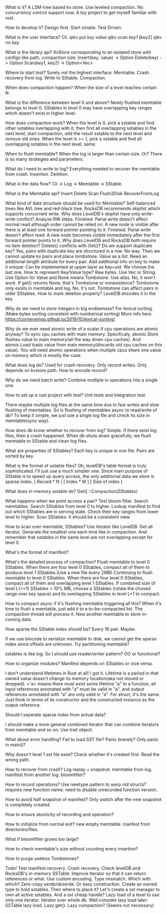 What is it?
	A LSM-tree based kv store.
	Use leveled compaction.
	No concurrency control support now.
	A toy project to get myself familiar with rust.

How to develop it?
	Design first.
	Start simple.
	Test Driven.

What is the user interface?
	Cli.
		qikv put *key* *value*
		qikv scan *key1* [key2]
		qikv rm *key*

What is the library api?
	KvStore corresponding to an isolated store with configs like path, compaction size.
		Insert(key, value) -> Option<OldValue> 
		Delete(key) -> Option<OldValue> 
		Scan(key1, key2) -> Option<Vec<Value>>

Where to start test?
	Surely not the highest interface.
	Memtable.
	Crash recovery from log.
	Write to SStable.
	Compaction.

When does compaction happen?
	When the size of a level reaches certain N.

What is the difference between level 0 and above?
	Newly flushed memtable belongs to level 0.
	SStables in level 0 may have overlapping key ranges which doesn't exist in higher level.

How does compaction work?
	When the level is 0, pick a sstable and find other sstables overlapping with it, then find all overlapping sstables in the next level, start compaction, add the result sstable to the next level and remove old ones.
	When the level is >= 1, pick a sstable and find all overlapping sstables in the next level, same.

When to flush memtable?
	When the log is larger than certain size.
	Or?
	There is so many strategies and parameters.

What do I need to write to log?
	Everything needed to recover the memtable from crash.
		Insertion.
		Deletion.

What is the data flow?
	Cli -> Log -> Memtable -> SStable.

What is the Memtable api?
	Insert
	Delete
	Scan
	Flush2Disk
	RecoverFromLog


What kind of data structure should be used for Memtable?
	Self-balanced trees like AVL tree and red-black tree.
	RocksDB recommends skiplist which supports concurrent write.
		Why does LevelDB's skiplist have only write-write conflict?
			Analyse RW steps.
				Finished. Parial write doesn't affect normal read although order cannot be relied on.
				A new node is visible after there is at least one forward pointer pointing to it.
					Finished. Parial write doesn't affect read.
					A new node becomes visible immediately after the first forward pointer points to it.
		Why does LevelDB and RocksDB both require no item deletion?
			Delete() conflicts with Get()?
		Do we support duplicate key?
			Yes, pairs with duplicate key are structured in a row.
				No way. Then we cannot update kv pairs and place tombstone.
			Value as a list.
				Need an additional length attribute for every pair.
			Add additional info on key to make it unique. Can be implemented at upper layer as key+uid.
			We choose the last one.
		How to represent Key/Value type?
			Raw bytes. Use Vec<u8> or String.
			Use Option for Value and None means Tombstone. Use alias.
				No, it won't work.
				If get() returns None, that's Tombstone or nonexistence?
			Tombstone only exists in memtable and log.
				No, it's not. 
				Tombstone can affect pairs in older SStables.
		How to mark deletion properly?
			LevelDB encodes it in the key.

Why do we need to store integers in big endianness?
	For lexical sorting. (Make bytes sorting consistent with numberical sorting)
	More info here. https://cornerwings.github.io/2019/10/lexical-sorting/
			

Why do we ever need atomic write of a scalar if cpu operations are atomic anyway?
	To sync cpu caches with main memory.
	Specificaly, atomic.Store flushes value to main memory(all the way down cpu caches).
	And atomic.Load loads value from main memory(discards old cpu caches on this value).
	You will need atomic operations when multiple cpus share one value on memory which is mostly the case.
	
What does log do?
	Used for crash recovery.
	Only record writes.
	Only depends on kvstore path.
	How to encode record?

Why do we need batch write?
	Combine multiple io operations into a single one.

How to set up a rust project with test?
	Unit tests and integration test.

There maybe multiple log files at the same time due to fast writes and slow flushing of memtables.
So is flushing of memtables async to read/write of db?
	To keep it simple, we just use a single log file and check its size in memtable(sync way).

How does db know whether to recover from log?
	Simple.
	If there exist log files, then a crash happened.
	When db shuts down gracefully, we flush memtable to SStable and clean log files.

What are properties of SStables?
	Each key is unique in one file.
	Pairs are sorted by key.

What is the format of sstable files?
	Oh, levelDB's table format is truly sophisticated.
	I'll just use a much simpler one.
	Since main purpose of SStable is to speed up query access, the only additional data we store is sparse index.
		[ Record * N ]
		[ Index * M ]
		[ Size of index ]

What does in-memory sstable do?
	Get()
	::Compaction(SStables)

What happens when we point access a pair?
	Test bloom filter.
	Search memtables.
	Search SStables from level 0 to higher.
		Lookup manifest to find out which SStables are in serving state.
		Check their key ranges from lower level to higher.
		Scan SStables.
	It should be a consistent view.

How to scan over memtable, SStables?
	Use iterator like LevelDB.
		Get all iterator.
		Generate the smallest one each time like in compaction.
	And remember that sstables in the same level are not overlapping except for level 0.

What's the format of manifest?

What's the detailed process of compaction?
	Flush memtable to level 0 SStables.
	When there are four level 0 SStables, compact all of them to produce level 1 SStables.(Use a new file every 2MB)
	Continuing to flush memtable to level 0 SStables.
	When there are four level 0 SStables, compact all of them and overlapping level 1 SStables.
	If combined size of level L(>=1) SStables > 10^L MB, choose a SStables (rotate the chosed range over key space) and its overlapping SStables in level L+1 to compact.

How to compact async if it's flushing memtable triggering all this?
	When it's time to flush a memtable, just add it to a to-be-compacted list. The compaction thread will process it.
	New another memtable to store in-coming data.


How sparse the SStable index should be?
	Every 16 pair. Maybe.

If we use bincode to serialize memtable to disk, we cannot get the sparse index since offsets are unknown.
Try partitioning memtable?


sstables is like log. So I should use reader/writer pattern?
OO or functional?

How to organize modules?
	Manifest depends on SStables or vice versa.

I don't understand lifetimes in Rust at all!
	I got it.
	Lifetime is a period in that owned value doesn't change its memory location(aka not moved or dropped).
	<'a> means there must exist some lifetime "a"
	In a function, all input references annotated with "a" must be valid in "a", and output references annotated with "a" are only valid in "a".
	For struct, it's the same. Just think in terms of its constructor and the constructed instance as the output reference.

Should I seperate sparse index from actual data?

I should make a more general combined iterator that can combine iterators from memtable and so on. 
	Use trait object.

What about error handling? Fail to load SST file?
	Panic bravely? 
	Only panic in main()?

Why doesn't level 1 sst file exist?
	Check whether it's created first.
	Read the wrong path.

How to recover from crash? Log replay + snapshot.
	memtable from log.
	manifest from another log.
	bloomfilter?

How to record operations?
	Use newtype pattern to warp old structs?
		requires new function name.
		need to disable unrecorded function version.

How to avoid half snapshot of manifest?
	Only switch after the new snapshot is completely created.

How to ensure atomicity of recording and operation?

How to initialize from normal exit?
	new empty memtable.
	manfest from directories/files.

What if bloomfilter grows too large?

How to check memtable's size without counting every insertion?

How to purge useless Tombstones?

Todo!
	Test manifest recovery.
	Crash recovery.
	Check levelDB and RocksDB's in-memory SSTable.
	Improve Iterator so that it can return references or what.
		Use custom encoding.
			Type mismatch.
				Which with which?
		Zero-copy serde/deserde.
	Or easy construction.
		Create an owned type to hold sstables.
			Then where to place it?
		Let's creata a sst manager to own all active sstables.
			And a sst cheap handle?
	Lazy load of a level to use only one iterator.
	Iterator over whole db.
	Well consider lazy load later:
		SSTable lazy load.
		Lazy get().
		Lazy compaction? (Seems not necessary)


